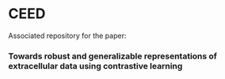 # CEED

Associated repository for the paper:
### Towards robust and generalizable representations of extracellular data using contrastive learning
